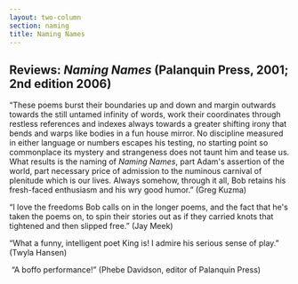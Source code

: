 ```yaml
---
layout: two-column
section: naming
title: Naming Names
---
```


<h2>Reviews: <em>Naming Names</em> (Palanquin Press, 2001; 2nd edition 2006)</h2>
<p>&ldquo;These poems burst their boundaries up and down and margin  outwards towards the still untamed infinity of words, work their coordinates  through restless references and indexes always towards a greater shifting irony  that bends and warps like bodies in a fun house mirror. No discipline measured  in either language or numbers escapes his testing, no starting point so  commonplace its mystery and strangeness does not taunt him and tease us. What results  is the naming of <em>Naming Names</em>, part  Adam's assertion of the world, part necessary price of admission to the  numinous carnival of plenitude which is our lives. Always somehow, through it  all, Bob retains his fresh-faced enthusiasm and his wry good humor.&rdquo; (Greg  Kuzma) </p>
<p>&ldquo;I love the freedoms Bob calls on in the longer poems, and the  fact that he's taken the poems on, to spin their stories out as if they carried  knots that tightened and then slipped free.&rdquo; (Jay Meek) </p>
<p>&ldquo;What a funny, intelligent poet King is! I admire his serious  sense of play.&rdquo; (Twyla Hansen) </p>
<p>&nbsp;&ldquo;A boffo performance!&rdquo; (Phebe Davidson, editor  of Palanquin Press)</p>
